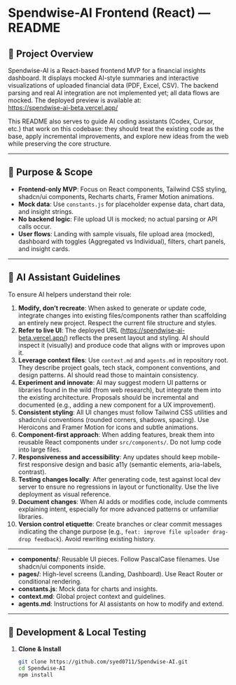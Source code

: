 # Spendwise-AI Frontend (React) — README

## 📖 Project Overview
Spendwise-AI is a React-based frontend MVP for a financial insights dashboard. It displays mocked AI-style summaries and interactive visualizations of uploaded financial data (PDF, Excel, CSV). The backend parsing and real AI integration are not implemented yet; all data flows are mocked. The deployed preview is available at:  
https://spendwise-ai-beta.vercel.app/

This README also serves to guide AI coding assistants (Codex, Cursor, etc.) that work on this codebase: they should treat the existing code as the base, apply incremental improvements, and explore new ideas from the web while preserving the core structure.

---

## 🎯 Purpose & Scope
- **Frontend-only MVP**: Focus on React components, Tailwind CSS styling, shadcn/ui components, Recharts charts, Framer Motion animations.
- **Mock data**: Use `constants.js` for placeholder expense data, chart data, and insight strings.
- **No backend logic**: File upload UI is mocked; no actual parsing or API calls occur.
- **User flows**: Landing with sample visuals, file upload area (mocked), dashboard with toggles (Aggregated vs Individual), filters, chart panels, and insight cards.

---

## 🤖 AI Assistant Guidelines
To ensure AI helpers understand their role:
1. **Modify, don’t recreate**: When asked to generate or update code, integrate changes into existing files/components rather than scaffolding an entirely new project. Respect the current file structure and styles.
2. **Refer to live UI**: The deployed URL (https://spendwise-ai-beta.vercel.app/) reflects the present layout and styling. AI should inspect it (visually) and produce code that aligns with or improves upon it.
3. **Leverage context files**: Use `context.md` and `agents.md` in repository root. They describe project goals, tech stack, component conventions, and design patterns. AI should read those to maintain consistency.
4. **Experiment and innovate**: AI may suggest modern UI patterns or libraries found in the wild (from web research), but integrate them into the existing architecture. Proposals should be incremental and documented (e.g., adding a new component for a UX improvement).
5. **Consistent styling**: All UI changes must follow Tailwind CSS utilities and shadcn/ui conventions (rounded corners, shadows, spacing). Use Heroicons and Framer Motion for icons and subtle animations.
6. **Component-first approach**: When adding features, break them into reusable React components under `src/components/`. Do not lump code into large files.
7. **Responsiveness and accessibility**: Any updates should keep mobile-first responsive design and basic a11y (semantic elements, aria-labels, contrast).
8. **Testing changes locally**: After generating code, test against local dev server to ensure no regressions in layout or functionality. Use the live deployment as visual reference.
9. **Document changes**: When AI adds or modifies code, include comments explaining intent, especially for more advanced patterns or unfamiliar libraries.
10. **Version control etiquette**: Create branches or clear commit messages indicating the change purpose (e.g., `feat: improve file uploader drag-drop feedback`). Avoid rewriting existing history.

---

- **components/**: Reusable UI pieces. Follow PascalCase filenames. Use shadcn/ui components inside.
- **pages/**: High-level screens (Landing, Dashboard). Use React Router or conditional rendering.
- **constants.js**: Mock data for charts and insights.
- **context.md**: Global project context and guidelines.
- **agents.md**: Instructions for AI assistants on how to modify and extend.

---

## 🚀 Development & Local Testing
1. **Clone & Install**  
   ```bash
   git clone https://github.com/syed0711/Spendwise-AI.git
   cd Spendwise-AI
   npm install
